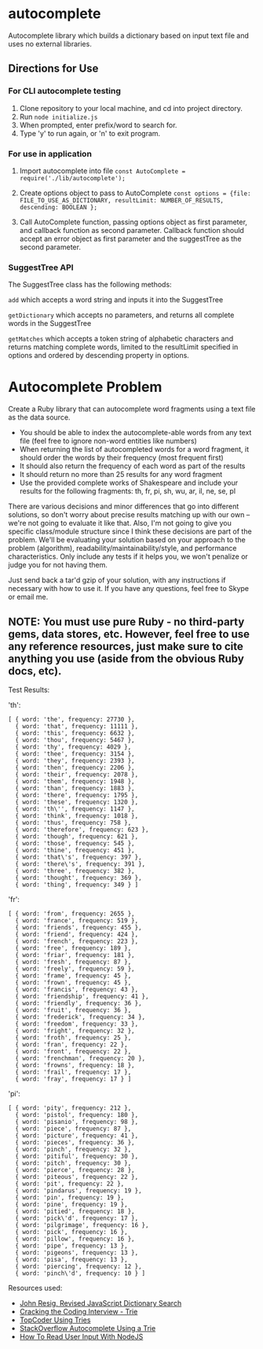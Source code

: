 # autocomplete
Autocomplete library which builds a dictionary based on input text file and uses no external libraries.

## Directions for Use

### For CLI autocomplete testing
1. Clone repository to your local machine, and cd into project directory.
2. Run `node initialize.js`
3. When prompted, enter prefix/word to search for.
4. Type 'y' to run again, or 'n' to exit program.

### For use in application
1. Import autocomplete into file `const AutoComplete = require('./lib/autocomplete');`

2. Create options object to pass to AutoComplete `const options = {file: FILE_TO_USE_AS_DICTIONARY, resultLimit: NUMBER_OF_RESULTS, descending: BOOLEAN };`

3. Call AutoComplete function, passing options object as first parameter, and callback function as second parameter. Callback function should accept an error object as first parameter and the suggestTree as the second parameter.

### SuggestTree API
The SuggestTree class has the following methods:

`add` which accepts a word string and inputs it into the SuggestTree

`getDictionary` which accepts no parameters, and returns all complete words in the SuggestTree

`getMatches` which accepts a token string of alphabetic characters and returns matching complete words, limited to the resultLimit specified in options and ordered by descending property in options.

Autocomplete Problem
====================

Create a Ruby library that can autocomplete word fragments using a text file as the data source.

* You should be able to index the autocomplete-able words from any text file (feel free to ignore non-word entities like numbers)
* When returning the list of autocompleted words for a word fragment, it should order the words by their frequency (most frequent first)
* It should also return the frequency of each word as part of the results
* It should return no more than 25 results for any word fragment
* Use the provided complete works of Shakespeare and include your results for the following fragments: th, fr, pi, sh, wu, ar, il, ne, se, pl

There are various decisions and minor differences that go into different solutions, so don't worry about precise results matching up with our own – we're not going to evaluate it like that. Also, I'm not going to give you specific class/module structure since I think these decisions are part of the problem. We'll be evaluating your solution based on your approach to the problem (algorithm), readability/maintainability/style, and performance characteristics. Only include any tests if it helps you, we won't penalize or judge you for not having them. 

Just send back a tar'd gzip of your solution, with any instructions if necessary with how to use it. If you have any questions, feel free to Skype or email me.

NOTE: You must use pure Ruby - no third-party gems, data stores, etc. However, feel free to use any reference resources, just make sure to cite anything you use (aside from the obvious Ruby docs, etc).
--------------

Test Results: 

'th':
```
[ { word: 'the', frequency: 27730 },
  { word: 'that', frequency: 11111 },
  { word: 'this', frequency: 6632 },
  { word: 'thou', frequency: 5467 },
  { word: 'thy', frequency: 4029 },
  { word: 'thee', frequency: 3154 },
  { word: 'they', frequency: 2393 },
  { word: 'then', frequency: 2206 },
  { word: 'their', frequency: 2078 },
  { word: 'them', frequency: 1948 },
  { word: 'than', frequency: 1883 },
  { word: 'there', frequency: 1795 },
  { word: 'these', frequency: 1320 },
  { word: 'th\'', frequency: 1147 },
  { word: 'think', frequency: 1018 },
  { word: 'thus', frequency: 758 },
  { word: 'therefore', frequency: 623 },
  { word: 'though', frequency: 621 },
  { word: 'those', frequency: 545 },
  { word: 'thine', frequency: 451 },
  { word: 'that\'s', frequency: 397 },
  { word: 'there\'s', frequency: 391 },
  { word: 'three', frequency: 382 },
  { word: 'thought', frequency: 369 },
  { word: 'thing', frequency: 349 } ]
```
'fr':
```
[ { word: 'from', frequency: 2655 },
  { word: 'france', frequency: 519 },
  { word: 'friends', frequency: 455 },
  { word: 'friend', frequency: 424 },
  { word: 'french', frequency: 223 },
  { word: 'free', frequency: 189 },
  { word: 'friar', frequency: 181 },
  { word: 'fresh', frequency: 87 },
  { word: 'freely', frequency: 59 },
  { word: 'frame', frequency: 45 },
  { word: 'frown', frequency: 45 },
  { word: 'francis', frequency: 43 },
  { word: 'friendship', frequency: 41 },
  { word: 'friendly', frequency: 36 },
  { word: 'fruit', frequency: 36 },
  { word: 'frederick', frequency: 34 },
  { word: 'freedom', frequency: 33 },
  { word: 'fright', frequency: 32 },
  { word: 'froth', frequency: 25 },
  { word: 'fran', frequency: 22 },
  { word: 'front', frequency: 22 },
  { word: 'frenchman', frequency: 20 },
  { word: 'frowns', frequency: 18 },
  { word: 'frail', frequency: 17 },
  { word: 'fray', frequency: 17 } ]
```
'pi':
```
[ { word: 'pity', frequency: 212 },
  { word: 'pistol', frequency: 180 },
  { word: 'pisanio', frequency: 98 },
  { word: 'piece', frequency: 87 },
  { word: 'picture', frequency: 41 },
  { word: 'pieces', frequency: 36 },
  { word: 'pinch', frequency: 32 },
  { word: 'pitiful', frequency: 30 },
  { word: 'pitch', frequency: 30 },
  { word: 'pierce', frequency: 28 },
  { word: 'piteous', frequency: 22 },
  { word: 'pit', frequency: 22 },
  { word: 'pindarus', frequency: 19 },
  { word: 'pin', frequency: 19 },
  { word: 'pine', frequency: 19 },
  { word: 'pitied', frequency: 18 },
  { word: 'pick\'d', frequency: 17 },
  { word: 'pilgrimage', frequency: 16 },
  { word: 'pick', frequency: 16 },
  { word: 'pillow', frequency: 16 },
  { word: 'pipe', frequency: 13 },
  { word: 'pigeons', frequency: 13 },
  { word: 'pisa', frequency: 13 },
  { word: 'piercing', frequency: 12 },
  { word: 'pinch\'d', frequency: 10 } ]
```
Resources used:

* [John Resig, Revised JavaScript Dictionary Search](http://ejohn.org/blog/revised-javascript-dictionary-search/)
* [Cracking the Coding Interview - Trie](https://codetype.wordpress.com/2012/09/01/cracking-the-coding-interview-javascript-trie/)
* [TopCoder Using Tries](https://www.topcoder.com/community/data-science/data-science-tutorials/using-tries/)
* [StackOverflow Autocomplete Using a Trie](http://stackoverflow.com/questions/5023141/autocomplete-using-a-trie)
* [How To Read User Input With NodeJS](http://st-on-it.blogspot.no/2011/05/how-to-read-user-input-with-nodejs.html)

